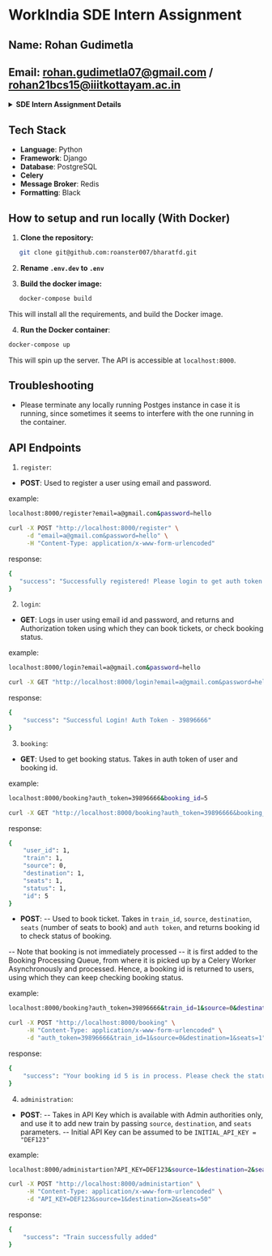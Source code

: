 # WorkIndia SDE Intern Assignment

## Name: Rohan Gudimetla

## Email: rohan.gudimetla07@gmail.com / rohan21bcs15@iiitkottayam.ac.in

<details>
  <summary><strong>SDE Intern Assignment Details</strong></summary>
Hey there, Mr. X. You have been appointed to design a railway management system like IRCTC, where users can come on the platform and
check if there are any trains available between 2 stations.
The app will also display how many seats are available between any 2 stations and the user can book a seat if the availability > 0 after
logging in. Since this has to be real-time and multiple users can book seats simultaneously, your code must be optimized enough to handle
large traffic and should not fail while doing any bookings.
If more than 1 users simultaneously try to book seats, only either one of the users should be able to book. Handle such race conditions
while booking.
There is a Role Based Access provision and 2 types of users would exist :
1. Admin - can perform all operations like adding trains, updating total seats in a train, etc.
2. Login users - can check availability of trains, seat availability, book seats, get booking details, etc.
Tech Stack:
1. Any web server of your choice (Python Flask / Django, NodeJS / ExpressJS , Java/Springboot, etc)
2. Database: MySQL/PostgreSQL (Compulsory)

</details>

## Tech Stack

- **Language**: Python
- **Framework**: Django
- **Database**: PostgreSQL
- **Celery**
- **Message Broker**: Redis
- **Formatting**: Black

## How to setup and run locally (With Docker)

1. **Clone the repository:**

```bash
   git clone git@github.com:roanster007/bharatfd.git
```

2. **Rename `.env.dev` to `.env`**

3. **Build the docker image:**

```bash
   docker-compose build
```

This will install all the requirements, and build the Docker image.

4. **Run the Docker container**:

```bash
docker-compose up
```

This will spin up the server. The API is accessible at `localhost:8000`.

## Troubleshooting

- Please terminate any locally running Postges instance in case it is running, since sometimes it seems to interfere with the one running in the container.

## API Endpoints

1. `register`:

- **POST**: Used to register a user using email and password.

example:

```bash
localhost:8000/register?email=a@gmail.com&password=hello
```

```bash
curl -X POST "http://localhost:8000/register" \
     -d "email=a@gmail.com&password=hello" \
     -H "Content-Type: application/x-www-form-urlencoded"
```

response:

```bash
{
   "success": "Successfully registered! Please login to get auth token!"
}
```

2. `login`:

- **GET**: Logs in user using email id and password, and returns and Authorization token using which they can book tickets, or check booking status.

example:

```bash
localhost:8000/login?email=a@gmail.com&password=hello
```

```bash
curl -X GET "http://localhost:8000/login?email=a@gmail.com&password=hello"
```

response:

```bash
{
    "success": "Successful Login! Auth Token - 39896666"
}
```

3. `booking`:

- **GET**: Used to get booking status. Takes in auth token of user and booking id.

example:

```bash
localhost:8000/booking?auth_token=39896666&booking_id=5
```

```bash
curl -X GET "http://localhost:8000/booking?auth_token=39896666&booking_id=5"
```

response:

```bash
{
    "user_id": 1,
    "train": 1,
    "source": 0,
    "destination": 1,
    "seats": 1,
    "status": 1,
    "id": 5
}
```

- **POST**:
  -- Used to book ticket. Takes in `train_id`, `source`, `destination`, `seats` (number of seats to book) and `auth token`, and returns booking id to check status of booking.

-- Note that booking is not immediately processed -- it is first added to the Booking Processing Queue, from where it is picked up by a Celery Worker Asynchronously and processed. Hence, a booking id is returned to users, using which they can keep checking booking status.

example:

```bash
localhost:8000/booking?auth_token=39896666&train_id=1&source=0&destination=1&seats=1
```

```bash
curl -X POST "http://localhost:8000/booking" \
     -H "Content-Type: application/x-www-form-urlencoded" \
     -d "auth_token=39896666&train_id=1&source=0&destination=1&seats=1"
```

response:

```bash
{
    "success": "Your booking id 5 is in process. Please check the status after some time using the id."
}
```

4. `administration`:

- **POST**:
  -- Takes in API Key which is available with Admin authorities only, and use it to add new train by passing `source`, `destination`, and `seats` parameters.
  -- Initial API Key can be assumed to be `INITIAL_API_KEY = "DEF123"`

example:

```bash
localhost:8000/administartion?API_KEY=DEF123&source=1&destination=2&seats=50
```

```bash
curl -X POST "http://localhost:8000/administartion" \
     -H "Content-Type: application/x-www-form-urlencoded" \
     -d "API_KEY=DEF123&source=1&destination=2&seats=50"

```

response:

```bash
{
    "success": "Train successfully added"
}
```
